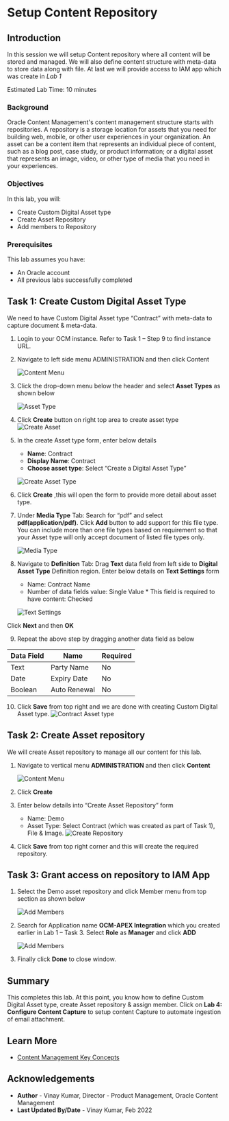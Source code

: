 # Setup Content Repository

## Introduction
In this session we will setup Content repository where all content will be stored and managed. We will also define content structure with meta-data to store data along with file. At last we will provide access to IAM app which was create in *Lab 1*


Estimated Lab Time: 10 minutes

### Background

Oracle Content Management's content management structure starts with repositories. A repository is a storage location for assets that you need for building web, mobile, or other user experiences in your organization. An asset can be a content item that represents an individual piece of content, such as a blog post, case study, or product information; or a digital asset that represents an image, video, or other type of media that you need in your experiences.

### Objectives

In this lab, you will:

* Create Custom Digital Asset type
* Create Asset Repository
* Add members to Repository

### Prerequisites

This lab assumes you have:

* An Oracle account
* All previous labs successfully completed

## Task 1: Create Custom Digital Asset Type

We need to have Custom Digital Asset type “Contract” with meta-data to capture document & meta-data.

1. Login to your OCM instance. Refer to Task 1 – Step 9 to find instance URL.

2. Navigate to left side menu ADMINISTRATION and then click Content

   ![Content Menu](images/content-menu.png)

3. Click the drop-down menu below the header and select **Asset Types** as shown below

   ![Asset Type](images/asset-type-menu.png)

4. Click **Create** button on right top area to create asset type
   ![Create Asset](images/create-button.png)

5. In the create Asset type form, enter below details
   * **Name**: Contract
   * **Display Name**: Contract
   * **Choose asset type**: Select “Create a Digital Asset Type”

   ![Create Asset Type](images/create-asset-type.png)

6. Click **Create**
   ,this will open the form to provide more detail about asset type.

7. Under **Media Type** Tab:
   Search for “pdf” and select **pdf(application/pdf)**. Click **Add** button to add support for this file type. You can include more than one file types based on requirement so that your Asset type will only accept document of listed file types only.

   ![Media Type](images/media-type.png)

8. Navigate to **Definition** Tab:
   Drag **Text** data field from left side to **Digital Asset Type** Definition region.
   Enter below details on **Text Settings** form
   * Name: Contract Name
   * Number of data fields value: Single Value \* This field is required to have content: Checked

   ![Text Settings](images/text-settings.png)

Click **Next** and then **OK**

9. Repeat the above step by dragging another data field as below

  | Data Field  | Name | Required |
  | --- | --- | --- |
  | Text | Party Name | No  |
  | Date | Expiry Date | No |
  | Boolean | Auto Renewal | No |


10. Click **Save** from top right and we are done with creating Custom Digital Asset type.
   ![Contract Asset type](images/contract-asset-type.png)

## Task 2: Create Asset repository

We will create Asset repository to manage all our content for this lab.

1. Navigate to vertical menu **ADMINISTRATION** and then click **Content**
   
   ![Content Menu](./images/content-menu-ful-page.png)

2. Click **Create**

3. Enter below details into “Create Asset Repository” form
      * Name: Demo
      * Asset Type: Select Contract (which was created as part of Task 1), File & Image.
   ![Create Repository](./images/create-asset-repo.png)

4. Click **Save** from top right corner and this will create the required repository.

## Task 3: Grant access on repository to IAM App

1. Select the Demo asset repository and click Member menu from top section as shown below

   ![Add Members](./images/members.png)

2. Search for Application name **OCM-APEX Integration**  which you created earlier in Lab 1 – Task 3. Select **Role** as **Manager** and click **ADD**
   
   ![Add Members](./images/add-member.png)

3.	Finally click **Done** to close window.

## Summary

This completes this lab. At this point, you know how to define Custom Digital Asset type, create Asset repository & assign member. Click on **Lab 4: Configure Content Capture** to setup content Capture to automate ingestion of email attachment.

## Learn More

* [Content Management Key Concepts](https://docs.oracle.com/en/cloud/paas/content-cloud/managing-assets/key-concepts.html)

## Acknowledgements

* **Author** - Vinay Kumar, Director - Product Management, Oracle Content Management
* **Last Updated By/Date** - Vinay Kumar, Feb 2022
